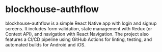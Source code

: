 # blockhouse-authflow
blockhouse-authflow is a simple React Native app with login and signup screens. It includes form validation, state management with Redux (or Context API), and navigation with React Navigation. The project also features a CI/CD pipeline using GitHub Actions for linting, testing, and automated builds for Android and iOS.
